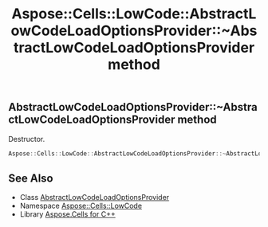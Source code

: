 ﻿---
title: Aspose::Cells::LowCode::AbstractLowCodeLoadOptionsProvider::~AbstractLowCodeLoadOptionsProvider method
linktitle: ~AbstractLowCodeLoadOptionsProvider
second_title: Aspose.Cells for C++ API Reference
description: 'Aspose::Cells::LowCode::AbstractLowCodeLoadOptionsProvider::~AbstractLowCodeLoadOptionsProvider method. Destructor in C++.'
type: docs
weight: 200
url: /cpp/aspose.cells.lowcode/abstractlowcodeloadoptionsprovider/~abstractlowcodeloadoptionsprovider/
---
## AbstractLowCodeLoadOptionsProvider::~AbstractLowCodeLoadOptionsProvider method


Destructor.

```cpp
Aspose::Cells::LowCode::AbstractLowCodeLoadOptionsProvider::~AbstractLowCodeLoadOptionsProvider()
```

## See Also

* Class [AbstractLowCodeLoadOptionsProvider](../)
* Namespace [Aspose::Cells::LowCode](../../)
* Library [Aspose.Cells for C++](../../../)

